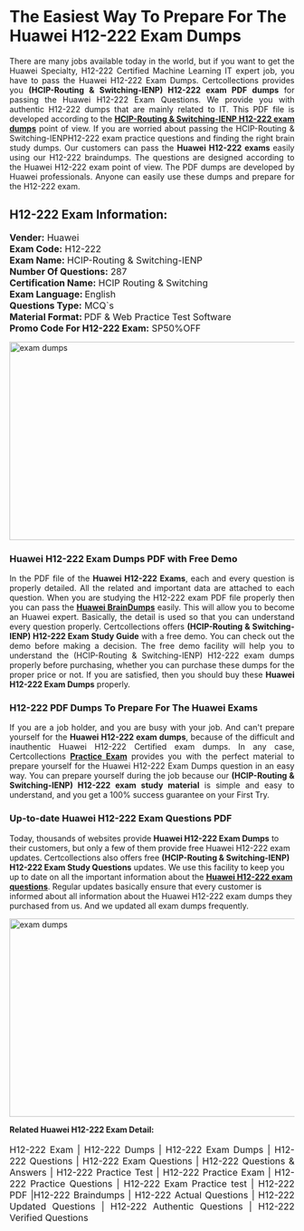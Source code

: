 <h1>The Easiest Way To Prepare For The Huawei H12-222 Exam Dumps</h1> <p style="text-align:justify">There are many jobs available today in the world, but if you want to get the Huawei Specialty, H12-222 Certified Machine Learning IT expert job, you have to pass the Huawei H12-222 Exam Dumps. Certcollections provides you <strong>(HCIP-Routing & Switching-IENP) H12-222 exam PDF dumps</strong> for passing the Huawei H12-222 Exam Questions. We provide you with authentic H12-222 dumps that are mainly related to IT. This PDF file is developed according to the <a href="https://www.certsofficial.com/huawei/h12-222-questions"><strong>HCIP-Routing & Switching-IENP H12-222 exam dumps</strong></a> point of view. If you are worried about passing the HCIP-Routing & Switching-IENPH12-222 exam practice questions and finding the right brain study dumps. Our customers can pass the <strong>Huawei H12-222 exams </strong>easily using our H12-222 braindumps. The questions are designed according to the Huawei H12-222 exam point of view. The PDF dumps are developed by Huawei professionals. Anyone can easily use these dumps and prepare for the H12-222 exam.</p> <h2><strong>H12-222 Exam Information:</strong></h2> <p><span style="font-size:16px"><strong>Vender:</strong> Huawei<br /> <strong>Exam Code:</strong> H12-222<br /> <strong>Exam Name:</strong> HCIP-Routing & Switching-IENP<br /> <strong>Number Of Questions:</strong> 287<br /> <strong>Certification Name:</strong> HCIP Routing & Switching<br /> <strong>Exam Language: </strong>English<br /> <strong>Questions Type:</strong> MCQ`s<br /> <strong>Material Format: </strong>PDF & Web Practice Test Software<br /> <strong>Promo Code For H12-222 Exam:</strong> SP50%OFF</span></p> <p><a href="https://www.certsofficial.com/huawei/h12-222-questions" rel="no-follow"><img alt="exam dumps" src="https://www.certcollections.com/uploads/content/certsofficial.jpg" style="height:350px; width:750px" /></a></p> <h3><strong>Huawei H12-222 Exam Dumps PDF with Free Demo</strong></h3> <p style="text-align:justify">In the PDF file of the <strong>Huawei H12-222 Exams</strong>, each and every question is properly detailed. All the related and important data are attached to each question. When you are studying the H12-222 exam PDF file properly then you can pass the <a href="https://www.certsofficial.com/huawei-dumps"><strong>Huawei BrainDumps</strong></a> easily. This will allow you to become an Huawei expert. Basically, the detail is used so that you can understand every question properly. Certcollections offers <strong>(HCIP-Routing & Switching-IENP) H12-222 Exam Study Guide</strong> with a free demo. You can check out the demo before making a decision. The free demo facility will help you to understand the (HCIP-Routing & Switching-IENP) H12-222 exam dumps properly before purchasing, whether you can purchase these dumps for the proper price or not. If you are satisfied, then you should buy these <strong>Huawei H12-222 Exam Dumps</strong> properly.</p> <h3><strong>H12-222 PDF Dumps To Prepare For The Huawei Exams</strong></h3> <p style="text-align:justify">If you are a job holder, and you are busy with your job. And can't prepare yourself for the <strong>Huawei H12-222 exam dumps</strong>, because of the difficult and inauthentic Huawei H12-222 Certified exam dumps. In any case, Certcollections <strong><a href="https://www.certsofficial.com/">Practice Exam</a></strong> provides you with the perfect material to prepare yourself for the Huawei H12-222 Exam Dumps question in an easy way. You can prepare yourself during the job because our <strong>(HCIP-Routing & Switching-IENP) H12-222 exam study material</strong> is simple and easy to understand, and you get a 100% success guarantee on your First Try.</p> <h3><strong>Up-to-date Huawei H12-222 Exam Questions PDF</strong></h3> <p>Today, thousands of websites provide <strong>Huawei H12-222 Exam Dumps</strong> to their customers, but only a few of them provide free Huawei H12-222 exam updates. Certcollections also offers free <strong>(HCIP-Routing & Switching-IENP) H12-222 Exam Study Questions</strong> updates. We use this facility to keep you up to date on all the important information about the <a href="https://www.certsofficial.com/huawei/h12-222-questions"><strong>Huawei H12-222 exam questions</strong></a>. Regular updates basically ensure that every customer is informed about all information about the Huawei H12-222 exam dumps they purchased from us. And we updated all exam dumps frequently.</p> <p><a href="https://www.certsofficial.com/huawei/h12-222-questions"><img alt="exam dumps " src="https://www.certcollections.com/uploads/content/certsofficial2.jpg" style="height:350px; width:750px" /></a></p> <p style="text-align:justify"><span style="font-size:14px"><strong>Related Huawei H12-222 Exam Detail:</strong></span><br /> <br /> <span style="font-size:16px">H12-222 Exam | H12-222 Dumps | H12-222 Exam Dumps | H12-222 Questions | H12-222 Exam Questions | H12-222 Questions & Answers | H12-222 Practice Test | H12-222 Practice Exam | H12-222 Practice Questions | H12-222 Exam Practice test | H12-222 PDF |H12-222 Braindumps | H12-222 Actual Questions | H12-222 Updated Questions | H12-222 Authentic Questions | H12-222 Verified Questions</span></p>
